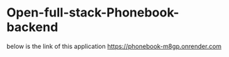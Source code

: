 # Open-full-stack-Phonebook-backend
below is the link of this application 
https://phonebook-m8gp.onrender.com
